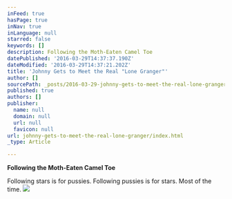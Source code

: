 ```yaml
---
inFeed: true
hasPage: true
inNav: true
inLanguage: null
starred: false
keywords: []
description: Following the Moth-Eaten Camel Toe
datePublished: '2016-03-29T14:37:37.190Z'
dateModified: '2016-03-29T14:37:21.202Z'
title: 'Johnny Gets to Meet the Real "Lone Granger"'
author: []
sourcePath: _posts/2016-03-29-johnny-gets-to-meet-the-real-lone-granger.md
published: true
authors: []
publisher:
  name: null
  domain: null
  url: null
  favicon: null
url: johnny-gets-to-meet-the-real-lone-granger/index.html
_type: Article

---
```

**Following the Moth-Eaten Camel Toe**

Following stars is for pussies. Following pussies is for stars. Most of the time.
![](https://s3-us-west-2.amazonaws.com/the-grid-img/p/6858fa3f2ffef6c7ac8748ec543fd2dd534f3dbf.jpg)